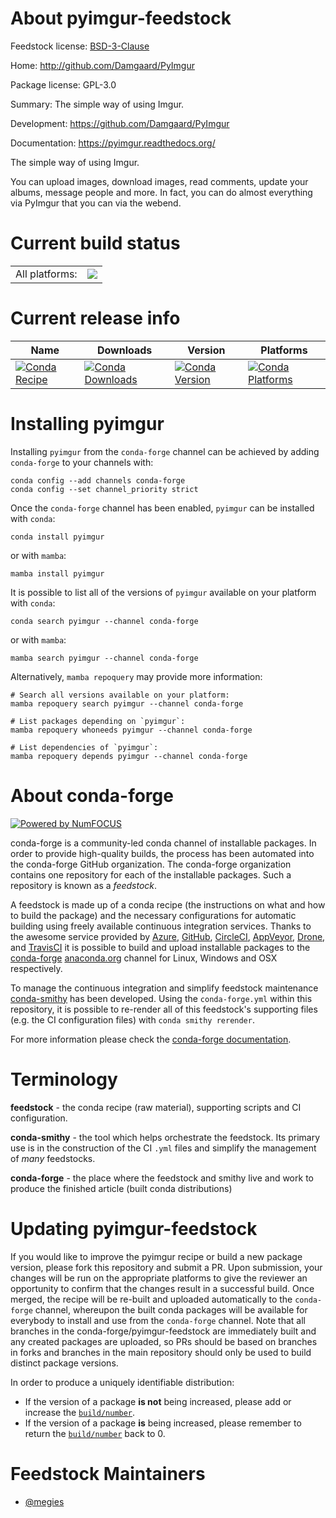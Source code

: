 About pyimgur-feedstock
=======================

Feedstock license: [BSD-3-Clause](https://github.com/conda-forge/pyimgur-feedstock/blob/main/LICENSE.txt)

Home: http://github.com/Damgaard/PyImgur

Package license: GPL-3.0

Summary: The simple way of using Imgur.

Development: https://github.com/Damgaard/PyImgur

Documentation: https://pyimgur.readthedocs.org/

The simple way of using Imgur.

You can upload images, download images, read comments, update your albums,
message people and more. In fact, you can do almost everything via PyImgur
that you can via the webend.


Current build status
====================


<table><tr><td>All platforms:</td>
    <td>
      <a href="https://dev.azure.com/conda-forge/feedstock-builds/_build/latest?definitionId=4959&branchName=main">
        <img src="https://dev.azure.com/conda-forge/feedstock-builds/_apis/build/status/pyimgur-feedstock?branchName=main">
      </a>
    </td>
  </tr>
</table>

Current release info
====================

| Name | Downloads | Version | Platforms |
| --- | --- | --- | --- |
| [![Conda Recipe](https://img.shields.io/badge/recipe-pyimgur-green.svg)](https://anaconda.org/conda-forge/pyimgur) | [![Conda Downloads](https://img.shields.io/conda/dn/conda-forge/pyimgur.svg)](https://anaconda.org/conda-forge/pyimgur) | [![Conda Version](https://img.shields.io/conda/vn/conda-forge/pyimgur.svg)](https://anaconda.org/conda-forge/pyimgur) | [![Conda Platforms](https://img.shields.io/conda/pn/conda-forge/pyimgur.svg)](https://anaconda.org/conda-forge/pyimgur) |

Installing pyimgur
==================

Installing `pyimgur` from the `conda-forge` channel can be achieved by adding `conda-forge` to your channels with:

```
conda config --add channels conda-forge
conda config --set channel_priority strict
```

Once the `conda-forge` channel has been enabled, `pyimgur` can be installed with `conda`:

```
conda install pyimgur
```

or with `mamba`:

```
mamba install pyimgur
```

It is possible to list all of the versions of `pyimgur` available on your platform with `conda`:

```
conda search pyimgur --channel conda-forge
```

or with `mamba`:

```
mamba search pyimgur --channel conda-forge
```

Alternatively, `mamba repoquery` may provide more information:

```
# Search all versions available on your platform:
mamba repoquery search pyimgur --channel conda-forge

# List packages depending on `pyimgur`:
mamba repoquery whoneeds pyimgur --channel conda-forge

# List dependencies of `pyimgur`:
mamba repoquery depends pyimgur --channel conda-forge
```


About conda-forge
=================

[![Powered by
NumFOCUS](https://img.shields.io/badge/powered%20by-NumFOCUS-orange.svg?style=flat&colorA=E1523D&colorB=007D8A)](https://numfocus.org)

conda-forge is a community-led conda channel of installable packages.
In order to provide high-quality builds, the process has been automated into the
conda-forge GitHub organization. The conda-forge organization contains one repository
for each of the installable packages. Such a repository is known as a *feedstock*.

A feedstock is made up of a conda recipe (the instructions on what and how to build
the package) and the necessary configurations for automatic building using freely
available continuous integration services. Thanks to the awesome service provided by
[Azure](https://azure.microsoft.com/en-us/services/devops/), [GitHub](https://github.com/),
[CircleCI](https://circleci.com/), [AppVeyor](https://www.appveyor.com/),
[Drone](https://cloud.drone.io/welcome), and [TravisCI](https://travis-ci.com/)
it is possible to build and upload installable packages to the
[conda-forge](https://anaconda.org/conda-forge) [anaconda.org](https://anaconda.org/)
channel for Linux, Windows and OSX respectively.

To manage the continuous integration and simplify feedstock maintenance
[conda-smithy](https://github.com/conda-forge/conda-smithy) has been developed.
Using the ``conda-forge.yml`` within this repository, it is possible to re-render all of
this feedstock's supporting files (e.g. the CI configuration files) with ``conda smithy rerender``.

For more information please check the [conda-forge documentation](https://conda-forge.org/docs/).

Terminology
===========

**feedstock** - the conda recipe (raw material), supporting scripts and CI configuration.

**conda-smithy** - the tool which helps orchestrate the feedstock.
                   Its primary use is in the construction of the CI ``.yml`` files
                   and simplify the management of *many* feedstocks.

**conda-forge** - the place where the feedstock and smithy live and work to
                  produce the finished article (built conda distributions)


Updating pyimgur-feedstock
==========================

If you would like to improve the pyimgur recipe or build a new
package version, please fork this repository and submit a PR. Upon submission,
your changes will be run on the appropriate platforms to give the reviewer an
opportunity to confirm that the changes result in a successful build. Once
merged, the recipe will be re-built and uploaded automatically to the
`conda-forge` channel, whereupon the built conda packages will be available for
everybody to install and use from the `conda-forge` channel.
Note that all branches in the conda-forge/pyimgur-feedstock are
immediately built and any created packages are uploaded, so PRs should be based
on branches in forks and branches in the main repository should only be used to
build distinct package versions.

In order to produce a uniquely identifiable distribution:
 * If the version of a package **is not** being increased, please add or increase
   the [``build/number``](https://docs.conda.io/projects/conda-build/en/latest/resources/define-metadata.html#build-number-and-string).
 * If the version of a package **is** being increased, please remember to return
   the [``build/number``](https://docs.conda.io/projects/conda-build/en/latest/resources/define-metadata.html#build-number-and-string)
   back to 0.

Feedstock Maintainers
=====================

* [@megies](https://github.com/megies/)

